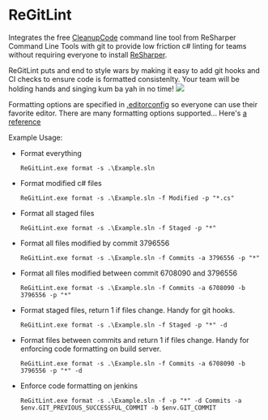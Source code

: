 # ReGitLint

Integrates the free
[CleanupCode](https://www.jetbrains.com/help/resharper/CleanupCode.html)
command line tool from ReSharper Command Line Tools with git to provide
low friction c# linting for teams without requiring everyone to install
[ReSharper](https://www.jetbrains.com/resharper/).

ReGitLint puts and end to style wars by making it easy to add git hooks
and CI checks to ensure code is formatted consistenlty. Your team will
be holding hands and singing kum ba yah in no time!
![](https://giphy.com/gifs/southparkgifs-3oz8xClhwv2EnhZeXS)

Formatting options are specified in
[.editorconfig](https://editorconfig.org/) so everyone can use their
favorite editor. There are many formatting options supported... Here's
[a reference](https://www.jetbrains.com/help/resharper/EditorConfig_Generalized.html)

Example Usage:

* Format everything

    `ReGitLint.exe format -s .\Example.sln`

* Format modified c# files

    `ReGitLint.exe format -s .\Example.sln -f Modified -p "*.cs"`

* Format all staged files

    `ReGitLint.exe format -s .\Example.sln -f Staged -p "*"`

* Format all files modified by commit 3796556

	`ReGitLint.exe format -s .\Example.sln -f Commits -a 3796556 -p "*"`

* Format all files modified between commit 6708090 and 3796556

    `ReGitLint.exe format -s .\Example.sln -f Commits -a 6708090 -b 3796556 -p "*"`

* Format staged files, return 1 if files change. Handy for git hooks.

    `ReGitLint.exe format -s .\Example.sln -f Staged -p "*" -d`

* Format files between commits and return 1 if files change. Handy for
  enforcing code formatting on build server.

    `ReGitLint.exe format -s .\Example.sln -f Commits -a 6708090 -b 3796556 -p "*" -d`

* Enforce code formatting on jenkins

    `ReGitLint.exe format -s .\Example.sln -f -p "*" -d Commits -a $env.GIT_PREVIOUS_SUCCESSFUL_COMMIT -b $env.GIT_COMMIT`
